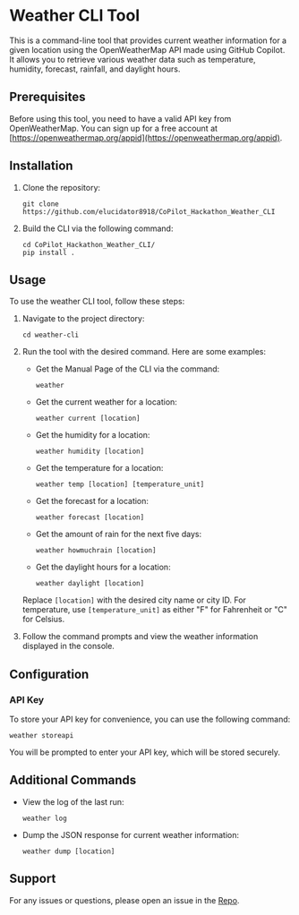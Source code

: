 # Weather CLI Tool

This is a command-line tool that provides current weather information for a given location using the OpenWeatherMap API made using GitHub Copilot. It allows you to retrieve various weather data such as temperature, humidity, forecast, rainfall, and daylight hours.

## Prerequisites

Before using this tool, you need to have a valid API key from OpenWeatherMap. You can sign up for a free account at [https://openweathermap.org/appid](https://openweathermap.org/appid).

## Installation

1. Clone the repository:

   ```
   git clone https://github.com/elucidator8918/CoPilot_Hackathon_Weather_CLI
   ```

2. Build the CLI via the following command:

   ```
   cd CoPilot_Hackathon_Weather_CLI/
   pip install .
   ```

## Usage

To use the weather CLI tool, follow these steps:

1. Navigate to the project directory:

   ```
   cd weather-cli
   ```

2. Run the tool with the desired command. Here are some examples:

   - Get the Manual Page of the CLI via the command:

     ```
     weather
     ```
   
   - Get the current weather for a location:

     ```
     weather current [location]
     ```

   - Get the humidity for a location:

     ```
     weather humidity [location]
     ```

   - Get the temperature for a location:

     ```
     weather temp [location] [temperature_unit]
     ```

   - Get the forecast for a location:

     ```
     weather forecast [location]
     ```

   - Get the amount of rain for the next five days:

     ```
     weather howmuchrain [location]
     ```

   - Get the daylight hours for a location:

     ```
     weather daylight [location]
     ```

   Replace `[location]` with the desired city name or city ID. For temperature, use `[temperature_unit]` as either "F" for Fahrenheit or "C" for Celsius.

3. Follow the command prompts and view the weather information displayed in the console.

## Configuration

### API Key

To store your API key for convenience, you can use the following command:

```
weather storeapi
```

You will be prompted to enter your API key, which will be stored securely.

## Additional Commands

- View the log of the last run:

  ```
  weather log
  ```

- Dump the JSON response for current weather information:

  ```
  weather dump [location]
  ```

## Support

For any issues or questions, please open an issue in the [Repo](https://github.com/elucidator8918/CoPilot_Hackathon_Weather_CLI).
